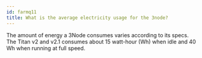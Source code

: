 ```yaml
---
id: farmq11
title: What is the average electricity usage for the 3node?
---
```


The amount of energy a 3Node consumes varies according to its specs. 
<br/>
The Titan v2 and v2.1 consumes about 15 watt-hour (Wh) when idle and 40 Wh when running at full speed.


